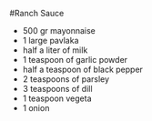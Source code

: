 #Ranch Sauce
- 500 gr mayonnaise
- 1 large pavlaka
- half a liter of milk
- 1 teaspoon of garlic powder
- half a teaspoon of black pepper
- 2 teaspoons of parsley
- 3 teaspoons of dill
- 1 teaspoon vegeta
- 1 onion
